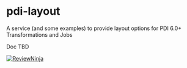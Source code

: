 # pdi-layout
A service (and some examples) to provide layout options for PDI 6.0+ Transformations and Jobs


Doc TBD

[![ReviewNinja](https://app.review.ninja/42599831/badge)](https://app.review.ninja/mattyb149/pdi-layout)
